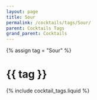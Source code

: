 ```yaml
---
layout: page
title: Sour
permalink: /cocktails/tags/Sour/
parent: Cocktails Tags
grand_parent: Cocktails
---
```

{% assign tag = "Sour" %}
# {{ tag }}
{% include cocktail_tags.liquid %}